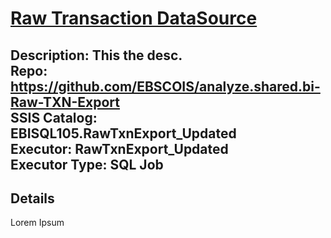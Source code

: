 # <u>Raw Transaction DataSource</u>

**Description:** This the desc.  
**Repo:** https://github.com/EBSCOIS/analyze.shared.bi-Raw-TXN-Export  
**SSIS Catalog:** EBISQL105.RawTxnExport_Updated  
**Executor:** RawTxnExport_Updated  
**Executor Type:** SQL Job  
---

## Details  
  Lorem Ipsum  
